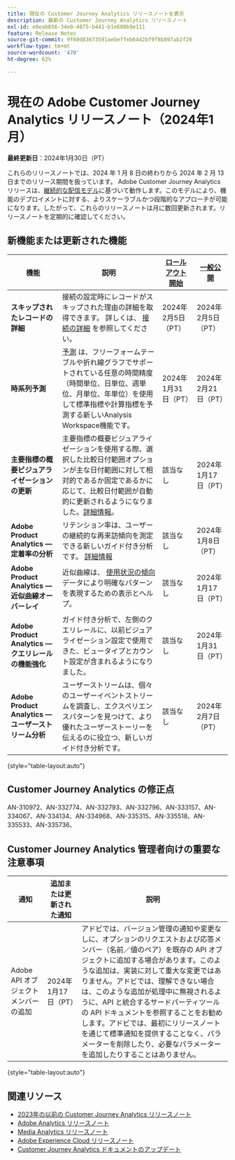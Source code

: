 ```yaml
---
title: 現在の Customer Journey Analytics リリースノートを表示
description: 最新の Customer Journey Analytics リリースノート
exl-id: e8eab856-34e0-4875-b441-b1e680b9e111
feature: Release Notes
source-git-commit: 9f60d83673591aebeffeb6442bf9f8b897ab2f20
workflow-type: tm+mt
source-wordcount: '470'
ht-degree: 62%

---
```


# 現在の Adobe Customer Journey Analytics リリースノート（2024年1月）

**最終更新日**：2024年1月30日（PT）

これらのリリースノートでは、2024 年 1 月 8 日の終わりから 2024 年 2 月 13 日までのリリース期間を扱っています。 Adobe Customer Journey Analytics リリースは、[継続的な配信モデル](releases.md)に基づいて動作します。このモデルにより、機能のデプロイメントに対する、よりスケーラブルかつ段階的なアプローチが可能になります。したがって、これらのリリースノートは月に数回更新されます。リリースノートを定期的に確認してください。

## 新機能または更新された機能

| 機能 | 説明 | [ロールアウト開始](releases.md) | [一般公開](releases.md) |
| ----------- | ---------- | ------- | ---- |
| **スキップされたレコードの詳細** | 接続の設定時にレコードがスキップされた理由の詳細を取得できます。 詳しくは、 [接続の詳細](../connections/manage-connections.md#connection-details) を参照してください。 | 2024年2月5日（PT） | 2024年2月5日（PT） |
| **時系列予測** | [予測](../analysis-workspace/c-forecast/forecasting.md) は、フリーフォームテーブルや折れ線グラフでサポートされている任意の時間精度（時間単位、日単位、週単位、月単位、年単位）を使用して標準指標や計算指標を予測する新しいAnalysis Workspace機能です。 | 2024年1月31日（PT） | 2024年2月21日（PT） |
| **主要指標の概要ビジュアライゼーションの更新** | 主要指標の概要ビジュアライゼーションを使用する際、選択した比較日付範囲オプションが主な日付範囲に対して相対的であるか固定であるかに応じて、比較日付範囲が自動的に更新されるようになりました。[詳細情報](/help/analysis-workspace/visualizations/key-metric.md)。 | 該当なし | 2024年1月17日（PT） |
| **Adobe Product Analytics — 定着率の分析** | リテンション率は、ユーザーの継続的な再来訪傾向を測定できる新しいガイド付き分析です。 [詳細情報](../guided-analysis/types/retention-rates.md) | 該当なし | 2024年1月8日（PT） |
| **Adobe Product Analytics — 近似曲線オーバーレイ** | 近似曲線は、 [使用状況の傾向](/help/guided-analysis/types/usage.md) データにより明確なパターンを表現するための表示とヘルプ。 | 該当なし | 2024年1月17日（PT） |
| **Adobe Product Analytics — クエリレールの機能強化** | ガイド付き分析で、左側のクエリレールに、以前ビジュアライゼーション設定で使用できた、ビュータイプとカウント設定が含まれるようになりました。 | 該当なし | 2024年1月31日（PT） |
| **Adobe Product Analytics — ユーザーストリーム分析** | ユーザーストリームは、個々のユーザーイベントストリームを調査し、エクスペリエンスパターンを見つけて、より優れたユーザーストーリーを伝えるのに役立つ、新しいガイド付き分析です。 | 該当なし | 2024年2月7日（PT） |

{style="table-layout:auto"}

## Customer Journey Analytics の修正点

AN-310972、AN-332774、AN-332793、AN-332796、AN-333157、AN-334067、AN-334134、AN-334968、AN-335315、AN-335518、AN-335533、AN-335736、

## Customer Journey Analytics 管理者向けの重要な注意事項

| 通知 | 追加または更新された通知 | 説明 |
| --- | --- | --- |
| Adobe API オブジェクトメンバーの追加 | 2024年1月17日（PT） | アドビでは、バージョン管理の通知や変更なしに、オプションのリクエストおよび応答メンバー（名前／値のペア）を既存の API オブジェクトに追加する場合があります。このような追加は、実装に対して重大な変更ではありません。アドビでは、理解できない場合は、このような追加が処理中に無視されるように、API と統合するサードパーティツールの API ドキュメントを参照することをお勧めします。アドビでは、最初にリリースノートを通じて標準通知を提供することなく、パラメーターを削除したり、必要なパラメーターを追加したりすることはありません。 |

{style="table-layout:auto"}

## 関連リソース

* [2023年の以前の Customer Journey Analytics リリースノート](/help/release-notes/2023.md)
* [Adobe Analytics リリースノート](https://experienceleague.adobe.com/docs/analytics/release-notes/latest.html?lang=ja)
* [Media Analytics リリースノート](https://experienceleague.adobe.com/docs/media-analytics/using/additional-resources/release-notes.html?lang=ja)
* [Adobe Experience Cloud リリースノート](https://experienceleague.adobe.com/docs/release-notes/experience-cloud/current.html?lang=ja)
* [Customer Journey Analytics ドキュメントのアップデート](/help/release-notes/doc-changes.md)
